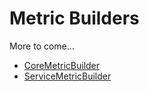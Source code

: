 # Metric Builders

More to come...

- [CoreMetricBuilder](./builders/CoreMetricBuilder.md)
- [ServiceMetricBuilder](./builders/ServiceMetricBuilder.md)
